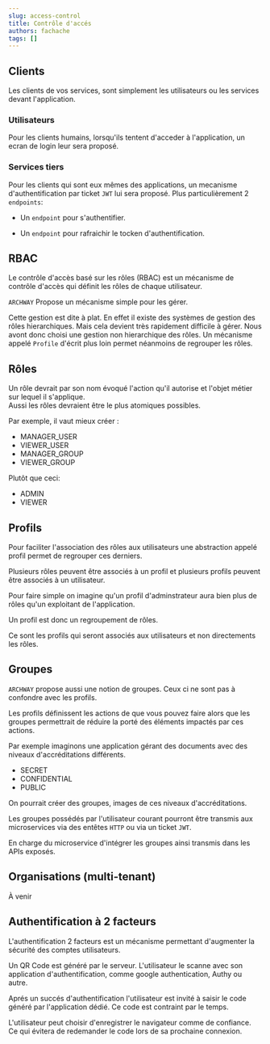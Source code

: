 ```yaml
---
slug: access-control
title: Contrôle d'accés
authors: fachache
tags: []
---
```


## Clients

Les clients de vos services, sont simplement les utilisateurs ou les services devant l'application.


### Utilisateurs

Pour les clients humains, lorsqu'ils tentent d'acceder à l'application, un ecran de login leur sera proposé.

### Services tiers

Pour les clients qui sont eux mêmes des applications, un mecanisme d'authentification par ticket `JWT` lui sera proposé. Plus particulièrement 2 `endpoints`:

 - Un `endpoint` pour s'authentifier.

 - Un `endpoint` pour rafraichir le tocken d'authentification.

## RBAC

Le contrôle d'accès basé sur les rôles (RBAC) est un mécanisme de contrôle d'accès qui définit les rôles de chaque utilisateur.

`ARCHWAY` Propose un mécanisme simple pour les gérer. 

Cette gestion est dite à plat. En effet il existe des systèmes de gestion des rôles hierarchiques. Mais cela devient très rapidement difficile à gérer. Nous avont donc choisi une gestion non hierarchique des rôles. Un mécanisme appelé `Profile` d'écrit plus loin permet néanmoins de regrouper les rôles.

## Rôles

Un rôle devrait par son nom évoqué l'action qu'il autorise et l'objet métier sur lequel il s'applique.  
Aussi les rôles devraient être le plus atomiques possibles.

Par exemple, il vaut mieux créer :

 - MANAGER_USER
 - VIEWER_USER
 - MANAGER_GROUP
 - VIEWER_GROUP

Plutôt que ceci: 

 - ADMIN
 - VIEWER
 
## Profils

Pour faciliter l'association des rôles aux utilisateurs une abstraction appelé profil permet de regrouper ces derniers.

Plusieurs rôles peuvent être associés à un profil et plusieurs profils peuvent être associés à un utilisateur.

Pour faire simple on imagine qu'un profil d'adminstrateur aura bien plus de rôles qu'un exploitant de l'application.

Un profil est donc un regroupement de rôles.

Ce sont les profils qui seront associés aux utilisateurs et non directements les rôles.

## Groupes

`ARCHWAY` propose aussi une notion de groupes. Ceux ci ne sont pas à confondre avec les profils. 

Les profils définissent les actions de que vous pouvez faire alors que les groupes permettrait de réduire la porté des éléments impactés par ces actions.

Par exemple imaginons une application gérant des documents avec des niveaux d'accréditations différents.
 
 - SECRET
 - CONFIDENTIAL
 - PUBLIC

On pourrait créer des groupes, images de ces niveaux d'accréditations.

Les groupes possédés par l'utilisateur courant pourront être transmis aux microservices via des entêtes `HTTP` ou via un ticket `JWT`.

En charge du microservice d'intégrer les groupes ainsi transmis dans les APIs exposés.

## Organisations (multi-tenant)

À venir

## Authentification à 2 facteurs

L'authentification 2 facteurs est un mécanisme permettant d'augmenter la sécurité des comptes utilisateurs.

Un QR Code est généré par le serveur. L'utilisateur le scanne avec son application d'authentification, comme google authentication, Authy ou autre.

Aprés un succés d'authentification l'utilisateur est invité à saisir le code généré par l'application dédié. Ce code est contraint par le temps. 

L'utilisateur peut choisir d'enregistrer le navigateur comme de confiance. Ce qui évitera de redemander le code lors de sa prochaine connexion.
